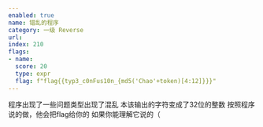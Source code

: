 ```yaml
---
enabled: true
name: 错乱的程序
category: 一级 Reverse
url: 
index: 210
flags:
- name:
  score: 20
  type: expr
  flag: f"flag{{typ3_c0nFus10n_{md5('Chao'+token)[4:12]}}}"
---
```

程序出现了一些问题类型出现了混乱
本该输出的字符变成了32位的整数
按照程序说的做，他会把flag给你的
如果你能理解它说的（